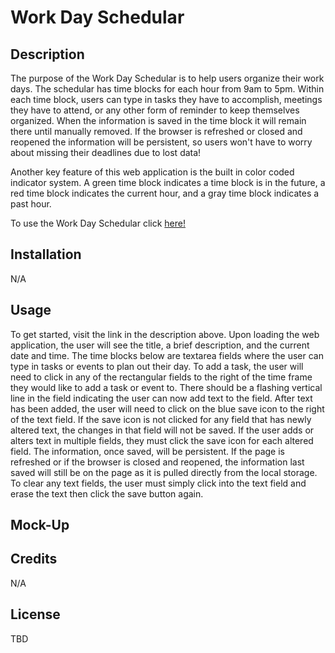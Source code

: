 # Work Day Schedular

## Description

The purpose of the Work Day Schedular is to help users organize their work days. The schedular has time blocks for each hour from 9am to 5pm. Within each time block, users can type in tasks they have to accomplish, meetings they have to attend, or any other form of reminder to keep themselves organized. When the information is saved in the time block it will remain there until manually removed. If the browser is refreshed or closed and reopened the information will be persistent, so users won't have to worry about missing their deadlines due to lost data!

Another key feature of this web application is the built in color coded indicator system. A green time block indicates a time block is in the future, a red time block indicates the current hour, and a gray time block indicates a past hour.

To use the Work Day Schedular click [here!](https://prich57.github.io/work-day-schedular/)

## Installation

N/A

## Usage

To get started, visit the link in the description above. Upon loading the web application, the user will see the title, a brief description, and the current date and time. The time blocks below are textarea fields where the user can type in tasks or events to plan out their day. To add a task, the user will need to click in any of the rectangular fields to the right of the time frame they would like to add a task or event to. There should be a flashing vertical line in the field indicating the user can now add text to the field. After text has been added, the user will need to click on the blue save icon to the right of the text field. If the save icon is not clicked for any field that has newly altered text, the changes in that field will not be saved. If the user adds or alters text in multiple fields, they must click the save icon for each altered field. The information, once saved, will be persistent. If the page is refreshed or if the browser is closed and reopened, the information last saved will still be on the page as it is pulled directly from the local storage. To clear any text fields, the user must simply click into the text field and erase the text then click the save button again.

## Mock-Up



## Credits

N/A

## License

TBD